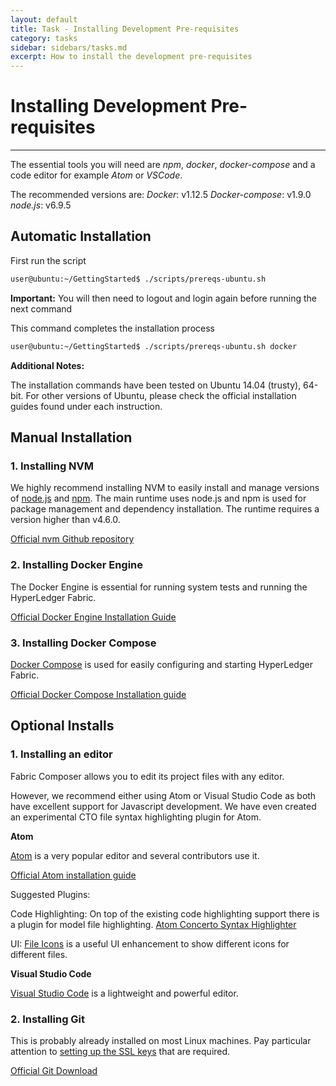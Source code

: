 ```yaml
---
layout: default
title: Task - Installing Development Pre-requisites
category: tasks
sidebar: sidebars/tasks.md
excerpt: How to install the development pre-requisites
---
```


# Installing Development Pre-requisites

---

The essential tools you will need are *npm*, *docker*, *docker-compose* and a code editor for example *Atom* or *VSCode*.

The recommended versions are:
*Docker*: v1.12.5
*Docker-compose*: v1.9.0
*node.js*: v6.9.5

## Automatic Installation

First run the script

```bash
user@ubuntu:~/GettingStarted$ ./scripts/prereqs-ubuntu.sh
```

**Important:** You will then need to logout and login again before running the next command

This command completes the installation process

```bash
user@ubuntu:~/GettingStarted$ ./scripts/prereqs-ubuntu.sh docker
```

**Additional Notes:**

The installation commands have been tested on Ubuntu 14.04 (trusty), 64-bit. For other versions of Ubuntu, please check the official installation guides found under each instruction.

## Manual Installation

### 1. Installing NVM
We highly recommend installing NVM to easily install and manage versions of [node.js](https://nodejs.org/en/) and [npm](https://www.npmjs.com/). The main runtime uses node.js and npm is used for package management and dependency installation. The runtime requires a version higher than v4.6.0.

[Official nvm Github repository](https://github.com/creationix/nvm)

### 2. Installing Docker Engine
The Docker Engine is essential for running system tests and running the HyperLedger Fabric.

[Official Docker Engine Installation Guide](https://docs.docker.com/engine/installation/)

### 3. Installing Docker Compose
[Docker Compose](https://docs.docker.com/compose/overview/) is used for easily configuring and starting HyperLedger Fabric.

[Official Docker Compose Installation guide](https://docs.docker.com/compose/install/)

## Optional Installs

### 1. Installing an editor
Fabric Composer allows you to edit its project files with any editor.

However, we recommend either using Atom or Visual Studio Code as both have excellent support for Javascript
development. We have even created an experimental CTO file syntax highlighting plugin for Atom.


**Atom**

[Atom](https://atom.io/) is a very popular editor and several contributors use it.

[Official Atom installation guide](http://flight-manual.atom.io/getting-started/sections/installing-atom/)

Suggested Plugins:

Code Highlighting: On top of the existing code highlighting support there is a plugin for model file highlighting. [Atom Concerto Syntax Highlighter](https://github.ibm.com/Blockchain-WW-Labs/Concerto-Atom)

UI: [File Icons](https://atom.io/packages/file-icons) is a useful UI enhancement to show different icons for different files.

**Visual Studio Code**

[Visual Studio Code](https://code.visualstudio.com/) is a lightweight and powerful editor.

### 2. Installing Git
This is probably already installed on most Linux machines. Pay particular attention to [setting up the SSL keys](https://help.github.com/enterprise/2.7/user/articles/generating-a-new-ssh-key-and-adding-it-to-the-ssh-agent/#platform-linux) that are required.

[Official Git Download](https://git-scm.com/downloads)
